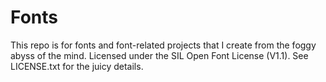 # Fonts

This repo is for fonts and font-related projects that I create from the foggy abyss of the mind. 
Licensed under the SIL Open Font License (V1.1). See LICENSE.txt for the juicy details.
